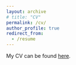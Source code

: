 ```yaml
---
layout: archive
# title: "CV"
permalink: /cv/
author_profile: true
redirect_from:
  - /resume
---
```

My CV can be found [here]("https://drive.google.com/file/d/1XDNrMy7ok6bRHi6Npf7lVZ3ufhfOSaQn/view").


